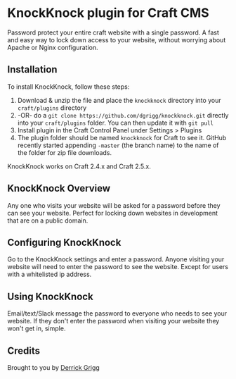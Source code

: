 # KnockKnock plugin for Craft CMS

Password protect your entire craft website with a single password. A fast and easy way to lock down access to your website, without worrying about Apache or Nginx configuration.

## Installation

To install KnockKnock, follow these steps:

1. Download & unzip the file and place the `knockknock` directory into your `craft/plugins` directory
2.  -OR- do a `git clone https://github.com/dgrigg/knockknock.git` directly into your `craft/plugins` folder.  You can then update it with `git pull`
3. Install plugin in the Craft Control Panel under Settings > Plugins
4. The plugin folder should be named `knockknock` for Craft to see it.  GitHub recently started appending `-master` (the branch name) to the name of the folder for zip file downloads.

KnockKnock works on Craft 2.4.x and Craft 2.5.x.

## KnockKnock Overview
Any one who visits your website will be asked for a password before they can see your website. Perfect for locking down websites in development that are on a public domain.

## Configuring KnockKnock
Go to the KnockKnock settings and enter a password. Anyone visiting your website will need to enter the password to see the website. Except for users with a whitelisted ip address.

## Using KnockKnock

Email/text/Slack message the password to everyone who needs to see your website. If they don't enter the password when visiting your website they won't get in, simple.

## Credits

Brought to you by [Derrick Grigg](https://dgrigg.com)
